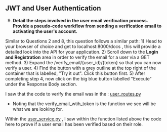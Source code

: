 ## JWT and User Authentication

9. **Detail the steps involved in the user email verification process. Provide a pseudo-code workflow from sending a verification email to activating the user's account.**

Similar to Questions 2 and 8, this question follows a similar path:
    1) Head to your browser of choice and get to localhost:8000/docs , this will provide a detailed look into the API for your application.
    2) Scroll down to the **Login and Registration** area in order to verify the email for a user via a GET method.
    3) Expand the /verify_email/{user_id}/{token} so that you can now verify a user.
    4) Find the button with a grey outline at the top right of the container that is labelled, "Try it out". Click this button first.
    5) After completing step 4, now click on the big blue button labelled "Execute" under the Response Body section.

I saw that the code to verify the email was in the : [user_routes.py](../app/routers/user_routes.py)
- Noting that the verify_email_wtih_token is the function we see will be what we are looking for.

Within the [user_service.py](../app/services/user_service.py) , I saw within the function listed above the code here to prove if a user email has been verified based on their role.
